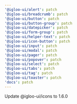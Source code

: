 ```yaml
---
'@igloo-ui/alert': patch
'@igloo-ui/breadcrumb': patch
'@igloo-ui/button': patch
'@igloo-ui/button-group': patch
'@igloo-ui/datepicker': patch
'@igloo-ui/form-group': patch
'@igloo-ui/helper-text': patch
'@igloo-ui/icon-button': patch
'@igloo-ui/input': patch
'@igloo-ui/modal': patch
'@igloo-ui/pager': patch
'@igloo-ui/popover': patch
'@igloo-ui/select': patch
'@igloo-ui/tabs': patch
'@igloo-ui/tag': patch
'@igloo-ui/toaster': patch
'docs': patch
---
```


Update @igloo-ui/icons to 1.6.0

